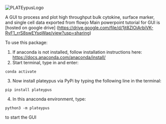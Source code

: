 ![PLATEypusLogo](https://user-images.githubusercontent.com/49458891/116960335-185c1500-ac6e-11eb-92e0-369334eb7882.png)

A GUI to process and plot high throughput bulk cytokine, surface marker, and single cell data exported from flowjo
Main powerpoint tutorial for GUI is [hosted on google drive] (https://drive.google.com/file/d/1jt8ZlOiArbiVK-RyF1_rrS8swEYsqWae/view?usp=sharing)

To use this package:
1. If anaconda is not installed, follow installation instructions here: https://docs.anaconda.com/anaconda/install/
2. Start terminal, type in and enter:
```
conda activate
```
3. Now install plateypus via PyPi by typing the following line in the terminal:
```
pip install plateypus
```
4. In this anaconda environment, type: 
```
python3 -m plateypus
```
to start the GUI
